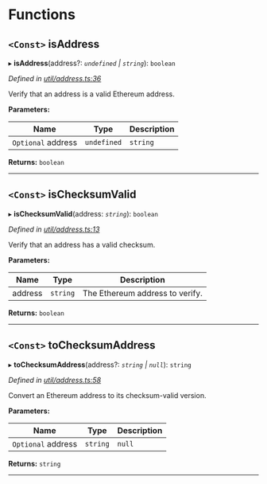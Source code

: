 

# Functions

<a id="isaddress"></a>

## `<Const>` isAddress

▸ **isAddress**(address?: *`undefined` | `string`*): `boolean`

*Defined in [util/address.ts:36](https://github.com/paritytech/js-libs/blob/ad78d68/packages/abi/src/util/address.ts#L36)*

Verify that an address is a valid Ethereum address.

**Parameters:**

| Name | Type | Description |
| ------ | ------ | ------ |
| `Optional` address | `undefined` | `string` |  The address to verify. |

**Returns:** `boolean`

___
<a id="ischecksumvalid"></a>

## `<Const>` isChecksumValid

▸ **isChecksumValid**(address: *`string`*): `boolean`

*Defined in [util/address.ts:13](https://github.com/paritytech/js-libs/blob/ad78d68/packages/abi/src/util/address.ts#L13)*

Verify that an address has a valid checksum.

**Parameters:**

| Name | Type | Description |
| ------ | ------ | ------ |
| address | `string` |  The Ethereum address to verify. |

**Returns:** `boolean`

___
<a id="tochecksumaddress"></a>

## `<Const>` toChecksumAddress

▸ **toChecksumAddress**(address?: *`string` | `null`*): `string`

*Defined in [util/address.ts:58](https://github.com/paritytech/js-libs/blob/ad78d68/packages/abi/src/util/address.ts#L58)*

Convert an Ethereum address to its checksum-valid version.

**Parameters:**

| Name | Type | Description |
| ------ | ------ | ------ |
| `Optional` address | `string` | `null` |  The address to convert. |

**Returns:** `string`

___

